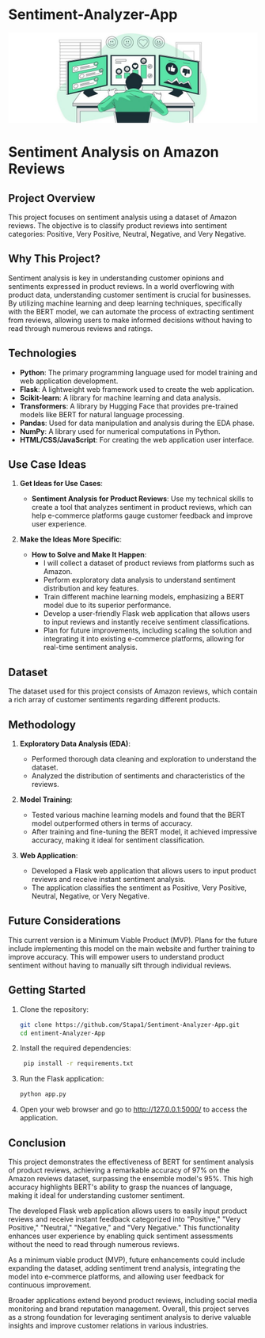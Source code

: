 # Sentiment-Analyzer-App

![Sentiment Analysis Graphic](images/sentiment-analysis-concept.jpeg)

# Sentiment Analysis on Amazon Reviews

## Project Overview
This project focuses on sentiment analysis using a dataset of Amazon reviews. The objective is to classify product reviews into sentiment categories: Positive, Very Positive, Neutral, Negative, and Very Negative. 

## Why This Project?
Sentiment analysis is key in understanding customer opinions and sentiments expressed in product reviews. In a world overflowing with product data, understanding customer sentiment is crucial for businesses. By utilizing machine learning and deep learning techniques, specifically with the BERT model, we can automate the process of extracting sentiment from reviews, allowing users to make informed decisions without having to read through numerous reviews and ratings.

## Technologies
- **Python**: The primary programming language used for model training and web application development.
- **Flask**: A lightweight web framework used to create the web application.
- **Scikit-learn**: A library for machine learning and data analysis.
- **Transformers**: A library by Hugging Face that provides pre-trained models like BERT for natural language processing.
- **Pandas**: Used for data manipulation and analysis during the EDA phase.
- **NumPy**: A library used for numerical computations in Python.
- **HTML/CSS/JavaScript**: For creating the web application user interface.

## Use Case Ideas

1. **Get Ideas for Use Cases**:
   - **Sentiment Analysis for Product Reviews**: Use my technical skills to create a tool that analyzes sentiment in product reviews, which can help e-commerce platforms gauge customer feedback and improve user experience.
   
2. **Make the Ideas More Specific**:
   - **How to Solve and Make It Happen**: 
     - I will collect a dataset of product reviews from platforms such as Amazon.
     - Perform exploratory data analysis to understand sentiment distribution and key features.
     - Train different machine learning models, emphasizing a BERT model due to its superior performance.
     - Develop a user-friendly Flask web application that allows users to input reviews and instantly receive sentiment classifications.
     - Plan for future improvements, including scaling the solution and integrating it into existing e-commerce platforms, allowing for real-time sentiment analysis.

## Dataset
The dataset used for this project consists of Amazon reviews, which contain a rich array of customer sentiments regarding different products. 

## Methodology
1. **Exploratory Data Analysis (EDA)**: 
   - Performed thorough data cleaning and exploration to understand the dataset.
   - Analyzed the distribution of sentiments and characteristics of the reviews.

2. **Model Training**:
   - Tested various machine learning models and found that the BERT model outperformed others in terms of accuracy.
   - After training and fine-tuning the BERT model, it achieved impressive accuracy, making it ideal for sentiment classification.

3. **Web Application**:
   - Developed a Flask web application that allows users to input product reviews and receive instant sentiment analysis.
   - The application classifies the sentiment as Positive, Very Positive, Neutral, Negative, or Very Negative.

## Future Considerations
This current version is a Minimum Viable Product (MVP). Plans for the future include implementing this model on the main website and further training to improve accuracy. This will empower users to understand product sentiment without having to manually sift through individual reviews.

## Getting Started
1. Clone the repository:
   ```bash
   git clone https://github.com/Stapa1/Sentiment-Analyzer-App.git
   cd entiment-Analyzer-App
2. Install the required dependencies:
   ```bash
    pip install -r requirements.txt
3. Run the Flask application:
    ```bash
    python app.py
4. Open your web browser and go to http://127.0.0.1:5000/ to access the application.

## Conclusion
This project demonstrates the effectiveness of BERT for sentiment analysis of product reviews, achieving a remarkable accuracy of 97% on the Amazon reviews dataset, surpassing the ensemble model's 95%. This high accuracy highlights BERT's ability to grasp the nuances of language, making it ideal for understanding customer sentiment.

The developed Flask web application allows users to easily input product reviews and receive instant feedback categorized into "Positive," "Very Positive," "Neutral," "Negative," and "Very Negative." This functionality enhances user experience by enabling quick sentiment assessments without the need to read through numerous reviews.

As a minimum viable product (MVP), future enhancements could include expanding the dataset, adding sentiment trend analysis, integrating the model into e-commerce platforms, and allowing user feedback for continuous improvement.

Broader applications extend beyond product reviews, including social media monitoring and brand reputation management. Overall, this project serves as a strong foundation for leveraging sentiment analysis to derive valuable insights and improve customer relations in various industries.



